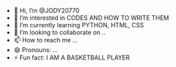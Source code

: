 - 👋 Hi, I’m @JODY20770
- 👀 I’m interested in CODES AND HOW TO WRITE THEM 
- 🌱 I’m currently learning PYTHON, HTML, CSS
- 💞️ I’m looking to collaborate on ..
- 📫 How to reach me ...
- 😄 Pronouns: ...
- ⚡ Fun fact: I AM A BASKETBALL PLAYER

<!---
JODY20770/JODY20770 is a ✨ special ✨ repository because its `README.md` (this file) appears on your GitHub profile.
You can click the Preview link to take a look at your changes.
--->
